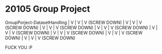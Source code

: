 # 20105 Group Project
GroupPorject-DatasetHandling
|
V
|
V
|
V (SCREW DOWN)
|
V
|
V
|
V (SCREW DOWN)
|
V
|
V
|
V (SCREW DOWN)
|
V
|
V
|
V (SCREW DOWN)
|
V
|
V
|
V (SCREW DOWN)
|
V
|
V
|
V (SCREW DOWN)
|
V
|
V
|
V (SCREW DOWN)
|
V
|
V
|
V (SCREW DOWN)

FUCK YOU :P
